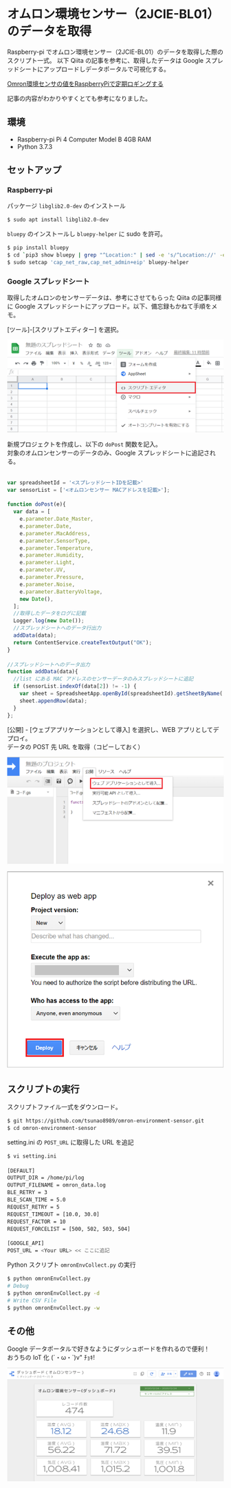# オムロン環境センサー（2JCIE-BL01）のデータを取得
Raspberry-pi でオムロン環境センサー（2JCIE-BL01）のデータを取得した際のスクリプト一式。
以下 Qiita の記事を参考に、取得したデータは Google スプレッドシートにアップロードしデータポータルで可視化する。

[Omron環境センサの値をRaspberryPiで定期ロギングする](https://qiita.com/c60evaporator/items/ed2ffde4c87001111c12)

記事の内容がわかりやすくとても参考になりました。

## 環境
- Raspberry-pi Pi 4 Computer Model B 4GB RAM
- Python 3.7.3


## セットアップ
### Raspberry-pi 
パッケージ `libglib2.0-dev` のインストール

```bash
$ sudo apt install libglib2.0-dev
```

`bluepy` のインストールし `bluepy-helper` に sudo を許可。
``` bash
$ pip install bluepy
$ cd `pip3 show bluepy | grep "^Location:" | sed -e 's/^Location://' -e 's/^ //' -e 's/ $//'`/bluepy
$ sudo setcap 'cap_net_raw,cap_net_admin+eip' bluepy-helper
```  
  
### Google スプレッドシート
取得したオムロンのセンサーデータは、参考にさせてもらった Qiita の記事同様に Google スプレッドシートにアップロード。以下、備忘録もかねて手順をメモ。  
  
[ツール]-[スクリプトエディター] を選択。

![4png](image/4.png)  
  
新規プロジェクトを作成し、以下の `doPost` 関数を記入。  
対象のオムロンセンサーのデータのみ、Google スプレッドシートに追記される。
```Javascript

var spreadsheetId = '<スプレッドシートIDを記載>'
var sensorList = ['<オムロンセンサー MACアドレスを記載>'];

function doPost(e){
  var data = [
    e.parameter.Date_Master,     
    e.parameter.Date, 
    e.parameter.MacAddress, 
    e.parameter.SensorType,
    e.parameter.Temperature,    
    e.parameter.Humidity,  
    e.parameter.Light,  
    e.parameter.UV,  
    e.parameter.Pressure, 
    e.parameter.Noise,  
    e.parameter.BatteryVoltage,   
    new Date(),   
  ];
  //取得したデータをログに記載
  Logger.log(new Date());
  //スプレッドシートへのデータ行出力
  addData(data);  
  return ContentService.createTextOutput("OK");
}

//スプレッドシートへのデータ出力
function addData(data){
  //list にある MAC アドレスのセンサーデータのみスプレッドシートに追記
  if (sensorList.indexOf(data[2]) != -1) {
    var sheet = SpreadsheetApp.openById(spreadsheetId).getSheetByName('DATA');
    sheet.appendRow(data);
  }
};
```
  
[公開] - [ウェブアプリケーションとして導入] を選択し、WEB アプリとしてデプロイ。  
データの POST 先 URL を取得（コピーしておく）
  
![5png](image/5.png)
  
![7png](image/7.png)  
  
## スクリプトの実行
スクリプトファイル一式をダウンロード。  
``` bash
$ git https://github.com/tsunao8989/omron-environment-sensor.git
$ cd omron-environment-sensor
```
  
setting.ini の `POST_URL` に取得した URL を追記
``` bash
$ vi setting.ini

[DEFAULT]
OUTPUT_DIR = /home/pi/log
OUTPUT_FILENAME = omron_data.log
BLE_RETRY = 3
BLE_SCAN_TIME = 5.0
REQUEST_RETRY = 5
REQUEST_TIMEOUT = [10.0, 30.0]
REQUEST_FACTOR = 10
REQUEST_FORCELIST = [500, 502, 503, 504]

[GOOGLE_API]
POST_URL = <Your URL> << ここに追記
```
  
Python スクリプト `omronEnvCollect.py` の実行
``` bash
$ python omronEnvCollect.py
# Debug
$ python omronEnvCollect.py -d
# Write CSV File
$ python omronEnvCollect.py -w
```
  
  
## その他
Google データポータルで好きなようにダッシュボードを作れるので便利！  
おうちの IoT 化 (´・ω・`)v" ﾁｮｷ!
  
![3png](image/3.png)
